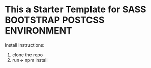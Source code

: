 # This a Starter Template for SASS BOOTSTRAP POSTCSS ENVIRONMENT 

Install Instructions:

1) clone the repo <br>
2) run->  npm install 
  
